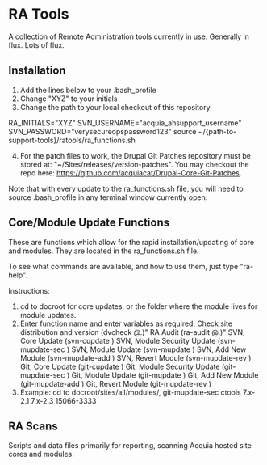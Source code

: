 RA Tools
===================
A collection of Remote Administration tools currently in use.  Generally in flux.  Lots of flux.

Installation
--------------------
1.  Add the lines below to your .bash_profile
2.  Change "XYZ" to your initials
3.  Change the path to your local checkout of this repository

RA_INITIALS="XYZ"
SVN_USERNAME="acquia_ahsupport_username"
SVN_PASSWORD="verysecureopspassword123"
source ~/{path-to-support-tools}/ratools/ra_functions.sh

4. For the patch files to work, the Drupal Git Patches repository must be stored at: "~/Sites/releases/version-patches".  You may checkout the repo here: https://github.com/acquiacat/Drupal-Core-Git-Patches.

Note that with every update to the ra_functions.sh file, you will need to source .bash_profile in any terminal window currently open.

Core/Module Update Functions
--------------------
These are functions which allow for the rapid installation/updating of core and modules. They are located in the ra_functions.sh file.

To see what commands are available, and how to use them, just type "ra-help".

Instructions:
1.  cd to docroot for core updates, or the folder where the module lives for module updates.
2.  Enter function name and enter variables as required:
      Check site distribution and version (dvcheck @<docroot>.<environment>)"
      RA Audit (ra-audit @<docroot>.<environment>)"
      SVN, Core Update (svn-cupdate <distribution> <source version> <target version> <ticket number>)
      SVN, Module Security Update (svn-mupdate-sec <module> <source version> <target version> <ticket number>)
      SVN, Module Update (svn-mupdate <module> <source version> <target version> <ticket number>)
      SVN, Add New Module (svn-mupdate-add <module> <version> <ticket number>)
      SVN, Revert Module (svn-mupdate-rev <module> <source version> <target version> <ticket number>)
      Git, Core Update (git-cupdate <distribution> <source version> <target version> <ticket number>)
      Git, Module Security Update (git-mupdate-sec <module> <source version> <target version> <ticket number>)
      Git, Module Update (git-mupdate <module> <source-version> <target version> <ticket number>)
      Git, Add New Module (git-mupdate-add <module> <version> <ticket number>)
      Git, Revert Module (git-mupdate-rev <module> <source version> <target version> <ticket number>)
3.  Example: cd to docroot/sites/all/modules/, git-mupdate-sec ctools 7.x-2.1 7.x-2.3 15066-3333

RA Scans
--------------------
Scripts and data files primarily for reporting, scanning Acquia hosted site cores and modules.

